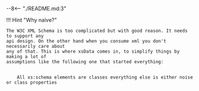 --8<-- "./README.md:3"

!!! Hint "Why naive?"

    The W3C XML Schema is too complicated but with good reason. It needs to support any
    api design. On the other hand when you consume xml you don't necessarily care about
    any of that. This is where xsData comes in, to simplify things by making a lot of
    assumptions like the following one that started everything:


        All xs:schema elements are classes everything else is either noise or class properties
